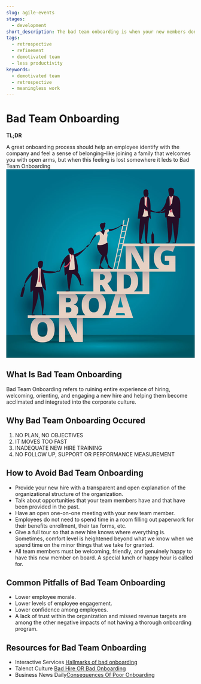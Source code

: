 ```yaml
---
slug: agile-events
stages:
  - development
short_description: The bad team onboarding is when your new members don't receive the crucial information or vice-versa i.e. they are overflooded with the pointers and information at the pace.
tags:
  - retrospective
  - refinement
  - demotivated team
  - less productivity
keywords:
  - demotivated team
  - retrospective
  - meaningless work
---
```


# Bad Team Onboarding

**TL;DR**

A great onboarding process should help an employee identify with the company and feel a sense of belonging–like joining a family that welcomes you with open arms, but when this feeling is lost somewhere it leds to Bad Team Onboarding
![Onboarding](/files/bad_team_onboarding.jpg)


## What Is Bad Team Onboarding

Bad Team Onboarding refers to ruining entire experience of hiring, welcoming, orienting, and engaging a new hire and helping them become acclimated and integrated into the corporate culture.


## Why Bad Team Onboarding Occured
1. NO PLAN, NO OBJECTIVES
2. IT MOVES TOO FAST
3. INADEQUATE NEW HIRE TRAINING
4. NO FOLLOW UP, SUPPORT OR PERFORMANCE MEASUREMENT


## How to Avoid Bad Team Onboarding
- Provide your new hire with a transparent and open explanation of the organizational structure of the organization. 
- Talk about opportunities that your team members have and that have been provided in the past.
- Have an open one-on-one meeting with your new team member. 
- Employees do not need to spend time in a room filling out paperwork for their benefits enrollment, their tax forms, etc.
- Give a full tour so that a new hire knows where everything is. Sometimes, comfort level is heightened beyond what we know when we spend time on the minor things that we take for granted.
- All team members must be welcoming, friendly, and genuinely happy to have this new member on board. A special lunch or happy hour is called for.

## Common Pitfalls of Bad Team Onboarding

- Lower employee morale.
- Lower levels of employee engagement.
- Lower confidence among employees.
- A lack of trust within the organization and missed revenue targets are among the other negative impacts of not having a thorough onboarding program.

## Resources for Bad Team Onboarding
- Interactive Services [Hallmarks of bad onboarding](https://www.interactiveservices.com/latest-news/prepare-to-fail-the-hallmarks-of-bad-onboarding-programs/)
- Talenct Culture [Bad Hire OR Bad Onboarding](https://talentculture.com/bad-hire-or-bad-onboarding-10-tips-for-successful-new-hire-assimilation/)
- Business News Daily[Consequences Of Poor Onboarding](https://www.businessnewsdaily.com/9936-consequences-poor-onboarding.html)

